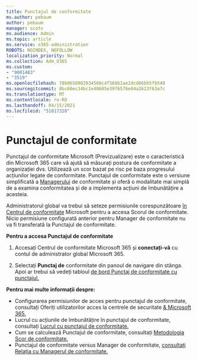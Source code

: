 ```yaml
---
title: Punctajul de conformitate
ms.author: pebaum
author: pebaum
manager: scotv
ms.audience: Admin
ms.topic: article
ms.service: o365-administration
ROBOTS: NOINDEX, NOFOLLOW
localization_priority: Normal
ms.collection: Adm_O365
ms.custom:
- "9001483"
- "3519"
ms.openlocfilehash: 78b0658902034560c4f568b1ae2dcd66bb5fb540
ms.sourcegitcommit: 8bc60ec34bc1e40685e3976576e04a2623f63a7c
ms.translationtype: MT
ms.contentlocale: ro-RO
ms.lasthandoff: 04/15/2021
ms.locfileid: "51817328"
---
```

# <a name="compliance-score"></a>Punctajul de conformitate

Punctajul de conformitate Microsoft (Previzualizare) este o caracteristică din Microsoft 365 care vă ajută să măsurați postura de conformitate a organizației dvs. Utilizează un scor bazat pe risc pe baza progresului acțiunilor legate de conformitate.   Punctajul de conformitate este o versiune simplificată a [Managerului](https://docs.microsoft.com/microsoft-365/compliance/compliance-manager-overview) de conformitate și oferă o modalitate mai simplă de a examina conformitatea și de a implementa acțiuni de îmbunătățire a acesteia. 

Administratorul global va trebui să seteze permisiunile corespunzătoare [în Centrul de conformitate](https://docs.microsoft.com/microsoft-365/security/office-365-security/permissions-in-the-security-and-compliance-center) Microsoft pentru a accesa Scorul de conformitate.  Nicio permisiune configurată anterior pentru Manager de conformitate nu va fi transferată la Punctajul de conformitate.

**Pentru a accesa Punctajul de conformitate**

1. Accesați Centrul de conformitate Microsoft 365 și **conectați-vă** cu contul de administrator global Microsoft 365.

2. Selectați **Punctaj de** conformitate din panoul de navigare din stânga. Apoi ar trebui să vedeți tabloul [de bord Punctaj de conformitate cu punctajul.](https://docs.microsoft.com/microsoft-365/compliance/compliance-score-setup#understand-the-compliance-score-dashboard)
 

**Pentru mai multe informații despre:**

- Configurarea permisiunilor de acces pentru punctajul de conformitate, consultați Oferiți utilizatorilor acces la centrele de securitate [& Microsoft 365.](https://docs.microsoft.com/microsoft-365/security/office-365-security/grant-access-to-the-security-and-compliance-center)
- Lucrul cu acțiunile de îmbunătățire în punctajul de conformitate, consultați [Lucrul cu punctajul de conformitate.](https://docs.microsoft.com/microsoft-365/compliance/working-with-compliance-score)
- Cum se calculează Punctajul de conformitate, consultați [Metodologia Scor de conformitate.](https://docs.microsoft.com/microsoft-365/compliance/compliance-score-methodology)
- Punctajul de conformitate versus Manager de conformitate, [consultați Relația cu Managerul de conformitate.](https://docs.microsoft.com/microsoft-365/compliance/compliance-score#relationship-to-compliance-manager)

